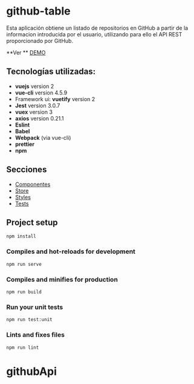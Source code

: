 # github-table

Esta aplicación obtiene un listado de repositorios en GitHub a partir de la informacion introducida por el usuario, utilizando para ello el API REST proporcionado por GitHub.

**Ver ** [DEMO](https://githubapi-azertium.netlify.app/)

## Tecnologías utilizadas:

- **vuejs** version 2
- **vue-cli** version 4.5.9
- Framework ui: **vuetify** version 2
- **Jest** version 3.0.7
- **vuex** version 3
- **axios** version 0.21.1
- **Eslint**
- **Babel**
- **Webpack** (via vue-cli)
- **prettier**
- **npm**

## Secciones

- [Componentes](/src/components/README.md)
- [Store](/src/store/README.md)
- [Styles](/src/styles/README.md)
- [Tests](/tests/README.md)

## Project setup

```
npm install
```

### Compiles and hot-reloads for development

```
npm run serve
```

### Compiles and minifies for production

```
npm run build
```

### Run your unit tests

```
npm run test:unit
```

### Lints and fixes files

```
npm run lint
```
# githubApi


